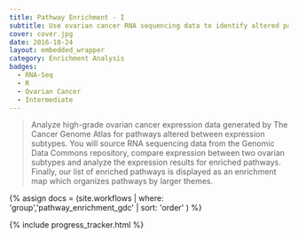 ```yaml
---
title: Pathway Enrichment - I
subtitle: Use ovarian cancer RNA sequencing data to identify altered pathways with Gene Set Enrichment Analysis and visualize using an Enrichment Map.
cover: cover.jpg
date: 2016-10-24
layout: embedded_wrapper
category: Enrichment Analysis
badges:
  - RNA-Seq
  - R
  - Ovarian Cancer
  - Intermediate
---
```


> Analyze high-grade ovarian cancer expression data generated by The Cancer Genome Atlas for pathways altered between expression subtypes. You will source RNA sequencing data from the Genomic Data Commons repository, compare expression between two ovarian subtypes and analyze the expression results for enriched pathways. Finally, our list of enriched pathways is displayed as an enrichment map which organizes pathways by larger themes.

{% assign docs = (site.workflows | where: 'group','pathway_enrichment_gdc' | sort: 'order' ) %}

{% include progress_tracker.html %}
